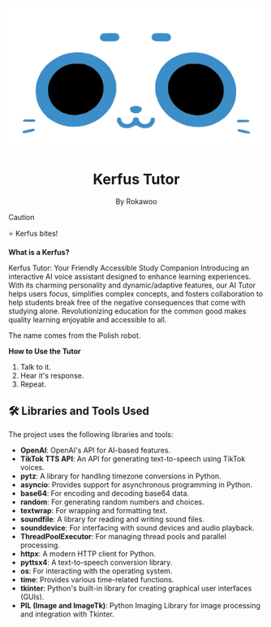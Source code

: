 <img src="https://github.com/Rokawoo/kerfus-tutor/blob/main/KerfusTutor/KerfusImg/KerfusFilled.png" alt="Kerfus" align="center"/>
<div align="center">
  <h1>Kerfus Tutor</h1>
  <p>By Rokawoo</p>
</div>

> [!CAUTION]
> ⭐ Kerfus bites!

**What is a Kerfus?**

Kerfus Tutor: Your Friendly Accessible Study Companion Introducing an interactive AI voice assistant designed to enhance learning experiences. With its charming personality and dynamic/adaptive features, our AI Tutor helps users focus, simplifies complex concepts, and fosters collaboration to help students break free of the negative consequences that come with studying alone. Revolutionizing education for the common good makes quality learning enjoyable and accessible to all.

The name comes from the Polish robot.

**How to Use the Tutor**

1. Talk to it.
2. Hear it's response.
3. Repeat.

## 🛠 Libraries and Tools Used

The project uses the following libraries and tools:

- **OpenAI**: OpenAI's API for AI-based features.
- **TikTok TTS API**: An API for generating text-to-speech using TikTok voices.
- **pytz**: A library for handling timezone conversions in Python.
- **asyncio**: Provides support for asynchronous programming in Python.
- **base64**: For encoding and decoding base64 data.
- **random**: For generating random numbers and choices.
- **textwrap**: For wrapping and formatting text.
- **soundfile**: A library for reading and writing sound files.
- **sounddevice**: For interfacing with sound devices and audio playback.
- **ThreadPoolExecutor**: For managing thread pools and parallel processing.
- **httpx**: A modern HTTP client for Python.
- **pyttsx4**: A text-to-speech conversion library.
- **os**: For interacting with the operating system.
- **time**: Provides various time-related functions.
- **tkinter**: Python's built-in library for creating graphical user interfaces (GUIs).
- **PIL (Image and ImageTk)**: Python Imaging Library for image processing and integration with Tkinter.

